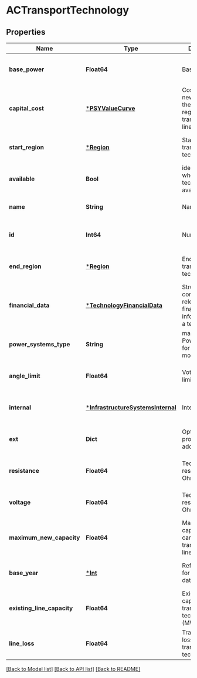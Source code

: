 # ACTransportTechnology


## Properties
Name | Type | Description | Notes
------------ | ------------- | ------------- | -------------
**base_power** | **Float64** | Base power | [optional] [default to nothing]
**capital_cost** | [***PSYValueCurve**](PSYValueCurve.md) | Cost of adding new capacity to the inter-regional transmission line. | [optional] [default to nothing]
**start_region** | [***Region**](Region.md) | Start region for transport technology | [optional] [default to nothing]
**available** | **Bool** | identifies whether the technology is available | [default to nothing]
**name** | **String** | Name | [default to nothing]
**id** | **Int64** | Numerical Index | [optional] [default to nothing]
**end_region** | [***Region**](Region.md) | End region for transport technology | [optional] [default to nothing]
**financial_data** | [***TechnologyFinancialData**](TechnologyFinancialData.md) | Struct containing relevant financial information for a technology | [optional] [default to nothing]
**power_systems_type** | **String** | maps to a valid PowerSystems.jl for PCM modeling | [optional] [default to nothing]
**angle_limit** | **Float64** | Votlage angle limit (radians) | [optional] [default to nothing]
**internal** | [***InfrastructureSystemsInternal**](InfrastructureSystemsInternal.md) | Internal field | [optional] [default to nothing]
**ext** | **Dict** | Option for providing additional data | [optional] [default to nothing]
**resistance** | **Float64** | Technology resistance in Ohms | [optional] [default to nothing]
**voltage** | **Float64** | Technology resistance in Ohms | [optional] [default to nothing]
**maximum_new_capacity** | **Float64** | Maximum capacity that can be added to transmission line (MW) | [optional] [default to nothing]
**base_year** | [***Int**](Int.md) | Reference year for technology data | [optional] [default to nothing]
**existing_line_capacity** | **Float64** | Existing capacity of transport technology (MW) | [optional] [default to nothing]
**line_loss** | **Float64** | Transmission loss for each transport technology (%) | [optional] [default to nothing]


[[Back to Model list]](../README.md#models) [[Back to API list]](../README.md#api-endpoints) [[Back to README]](../README.md)


